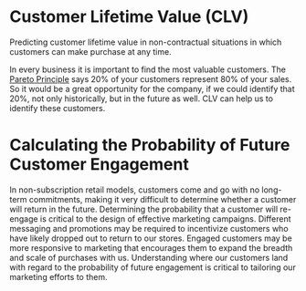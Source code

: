 # Customer Lifetime Value (CLV)
 Predicting customer lifetime value in non-contractual situations in which customers can make purchase at any time.

In every business it is important to find the most valuable customers. The [Pareto Principle](https://wikipedia.org/wiki/Pareto_principle) says 20% of your customers represent 80% of your sales. So it would be a great opportunity for the company, if we could identify that 20%, not only historically, but in the future as well. CLV can help us to identify these customers.

 # Calculating the Probability of Future Customer Engagement
In non-subscription retail models, customers come and go with no long-term commitments, making it very difficult to determine whether a customer will return in the future. Determining the probability that a customer will re-engage is critical to the design of effective marketing campaigns. Different messaging and promotions may be required to incentivize customers who have likely dropped out to return to our stores. Engaged customers may be more responsive to marketing that encourages them to expand the breadth and scale of purchases with us. Understanding where our customers land with regard to the probability of future engagement is critical to tailoring our marketing efforts to them.